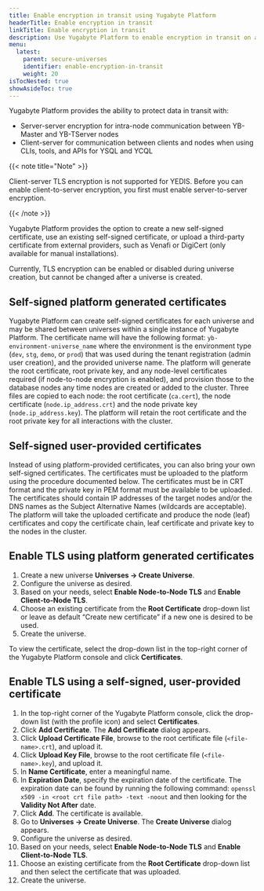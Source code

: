 ```yaml
---
title: Enable encryption in transit using Yugabyte Platform
headerTitle: Enable encryption in transit
linkTitle: Enable encryption in transit
description: Use Yugabyte Platform to enable encryption in transit on a YugabyteDB universe.
menu:
  latest:
    parent: secure-universes
    identifier: enable-encryption-in-transit
    weight: 20
isTocNested: true
showAsideToc: true
---
```


Yugabyte Platform provides the ability to protect data in transit with:

* Server-server encryption for intra-node communication between YB-Master and YB-TServer nodes
* Client-server for communication between clients and nodes when using CLIs, tools, and APIs for YSQL and YCQL

{{< note title="Note" >}}

Client-server TLS encryption is not supported for YEDIS. Before you can enable client-to-server encryption, you first must enable server-to-server encryption.

{{< /note >}}

Yugabyte Platform provides the option to create a new self-signed certificate, use an existing self-signed certificate, or upload a third-party certificate from external providers, such as Venafi or DigiCert (only available for manual installations).

Currently, TLS encryption can be enabled or disabled during universe creation, but cannot be changed after a universe is created.  

## Self-signed platform generated certificates

Yugabyte Platform can create self-signed certificates for each universe and may be shared between universes within a single instance of Yugabyte Platform. The certificate name will have the following format: `yb-environment-universe_name` where the environment is the environment type (`dev`, `stg`, `demo`, or `prod`) that was used during the tenant registration (admin user creation), and the provided universe name. The platform will generate the root certificate, root private key, and any node-level certificates required (if node-to-node encryption is enabled), and provision those to the database nodes any time nodes are created or added to the cluster. Three files are copied to each node: the root certificate (`ca.cert`), the node certificate (`node.ip_address.crt`) and the node private key (`node.ip_address.key`). The platform will retain the root certificate and the root private key for all interactions with the cluster.

## Self-signed user-provided certificates

Instead of using platform-provided certificates, you can also bring your own self-signed certificates. The certificates must be uploaded to the platform using the procedure documented below. The certificates must be in CRT format and the private key in PEM format must be available to be uploaded. The certificates should contain IP addresses of the target nodes and/or the DNS names as the Subject Alternative Names (wildcards are acceptable). The platform will take the uploaded certificate and produce the node (leaf) certificates and copy the certificate chain, leaf certificate and private key to the nodes in the cluster. 

## Enable TLS using platform generated certificates

1. Create a new universe **Universes -> Create Universe**.
2. Configure the universe as desired.
3. Based on your needs, select **Enable Node-to-Node TLS** and **Enable Client-to-Node TLS**.
4. Choose an existing certificate from the **Root Certificate** drop-down list or leave as default “Create new certificate” if a new one is desired to be used.
5. Create the universe.

To view the certificate, select the drop-down list in the top-right corner of the Yugabyte Platform console and click **Certificates**.

## Enable TLS using a self-signed, user-provided certificate

1. In the top-right corner of the Yugabyte Platform console, click the drop-down list (with the profile icon) and select **Certificates**.
2. Click **Add Certificate**. The **Add Certificate** dialog appears.
3. Click **Upload Certificate File**, browse to the root certificate file (`<file-name>.crt`), and upload it.
4. Click **Upload Key File**, browse to the root certificate file (`<file-name>.key`), and upload it.
5. In **Name Certificate**, enter a meaningful name.
6. In **Expiration Date**, specify the expiration date of the certificate. The expiration date can be found by running the following command: `openssl x509 -in <root crt file path> -text -noout` and then looking for the **Validity Not After** date.
7. Click **Add**. The certificate is available.
8. Go to **Universes -> Create Universe**. The **Create Universe** dialog appears.
9. Configure the universe as desired.
10. Based on your needs, select **Enable Node-to-Node TLS** and **Enable Client-to-Node TLS**.
11. Choose an existing certificate from the **Root Certificate** drop-down list and then select the certificate that was uploaded.
12. Create the universe.

